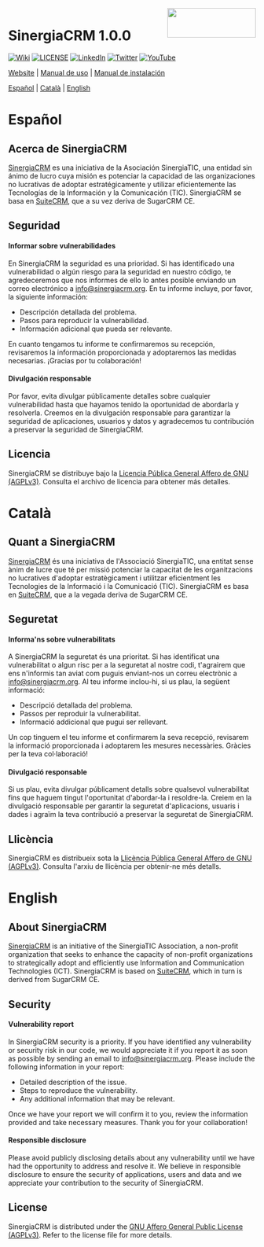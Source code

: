 <a href="https://suitecrm.com">
  <img width="180px" height="60px" src="https://github.com/SinergiaTIC/SinergiaCRM-SuiteCRM/assets/125350097/af3300d0-1b17-427c-b681-1971d39a1528" align="right" />
</a>

# SinergiaCRM 1.0.0

[![Wiki](https://img.shields.io/badge/Information-Wiki-lightgray)](https://wikisuite.sinergiacrm.org)
[![LICENSE](https://img.shields.io/badge/License-AGPL_v3-orange.svg)](./LICENSE.txt)
[![LinkedIn](https://img.shields.io/badge/LinkedIn-0077B5)](https://twitter.com/SinergiaCRM)
[![Twitter](https://img.shields.io/twitter/follow/sinergiacrm?style=social&label=Follow)](https://twitter.com/SinergiaCRM)
[![YouTube](https://img.shields.io/badge/Youtube-FF0000)](https://www.youtube.com/@SinergiaCRM)

[Website](https://www.sinergiacrm.org) | 
[Manual de uso](https://wikisuite.sinergiacrm.org/index.php?title=Manual_de_SinergiaCRM) |
[Manual de instalación](https://github.com/SinergiaTIC/SinergiaCRM/wiki)

[Español](#Español) | [Català](#Català) | [English](#English)


# Español

## Acerca de SinergiaCRM

[SinergiaCRM](https://www.sinergiacrm.org/es) es una iniciativa de la Asociación SinergiaTIC, una entidad sin ánimo de lucro cuya misión es potenciar la capacidad de las organizaciones no lucrativas de adoptar estratégicamente y utilizar eficientemente las Tecnologías de la Información y la Comunicación (TIC). SinergiaCRM se basa en [SuiteCRM](https://github.com/suitecrm/suitecrm), que a su vez deriva de SugarCRM CE.

## Seguridad

#### Informar sobre vulnerabilidades

En SinergiaCRM la seguridad es una prioridad. Si has identificado una vulnerabilidad o algún riesgo para la seguridad en nuestro código, te agredeceremos que nos informes de ello lo antes posible enviando un correo electrónico a [info@sinergiacrm.org](mailto:info@sinergiacrm.org). En tu informe incluye, por favor, la siguiente información:

- Descripción detallada del problema.
- Pasos para reproducir la vulnerabilidad.
- Información adicional que pueda ser relevante.

En cuanto tengamos tu informe te confirmaremos su recepción, revisaremos la información proporcionada y adoptaremos las medidas necesarias. ¡Gracias por tu colaboración!

#### Divulgación responsable

Por favor, evita divulgar públicamente detalles sobre cualquier vulnerabilidad hasta que hayamos tenido la oportunidad de abordarla y resolverla. Creemos en la divulgación responsable para garantizar la seguridad de aplicaciones, usuarios y datos y agradecemos tu contribución a preservar la seguridad de SinergiaCRM.

## Licencia
SinergiaCRM se distribuye bajo la [Licencia Pública General Affero de GNU (AGPLv3)](./LICENSE.txt). Consulta el archivo de licencia para obtener más detalles.


# Català

## Quant a SinergiaCRM

[SinergiaCRM](https://www.sinergiacrm.org/ca) és una iniciativa de l'Associació SinergiaTIC, una entitat sense ànim de lucre que té per missió potenciar la capacitat de les organitzacions no lucratives d'adoptar estratègicament i utilitzar eficientment les Tecnologies de la Informació i la Comunicació (TIC). SinergiaCRM es basa en [SuiteCRM](https://github.com/suitecrm/suitecrm), que a la vegada deriva de SugarCRM CE.

## Seguretat

#### Informa'ns sobre vulnerabilitats

A SinergiaCRM la seguretat és una prioritat. Si has identificat una vulnerabilitat o algun risc per a la seguretat al nostre codi, t'agrairem que ens n'informis tan aviat com puguis enviant-nos un correu electrònic a [info@sinergiacrm.org](mailto:info@sinergiacrm.org). Al teu informe inclou-hi, si us plau, la següent informació:

- Descripció detallada del problema.
- Passos per reproduir la vulnerabilitat.
- Informació addicional que pugui ser rellevant.

Un cop tinguem el teu informe et confirmarem la seva recepció, revisarem la informació proporcionada i adoptarem les mesures necessàries. Gràcies per la teva col·laboració!

#### Divulgació responsable

Si us plau, evita divulgar públicament detalls sobre qualsevol vulnerabilitat fins que haguem tingut l'oportunitat d'abordar-la i resoldre-la. Creiem en la divulgació responsable per garantir la seguretat d'aplicacions, usuaris i dades i agraïm la teva contribució a preservar la seguretat de SinergiaCRM.

## Llicència
SinergiaCRM es distribueix sota la [Llicència Pública General Affero de GNU (AGPLv3)](./LICENSE.txt). Consulta l'arxiu de llicència per obtenir-ne més detalls.


# English

## About SinergiaCRM

[SinergiaCRM](https://www.sinergiacrm.org) is an initiative of the SinergiaTIC Association, a non-profit organization that seeks to enhance the capacity of non-profit organizations to strategically adopt and efficiently use Information and Communication Technologies (ICT). SinergiaCRM is based on [SuiteCRM](https://github.com/suitecrm/suitecrm), which in turn is derived from SugarCRM CE.

## Security

#### Vulnerability report

In SinergiaCRM security is a priority. If you have identified any vulnerability or security risk in our code, we would appreciate it if you report it as soon as possible by sending an email to [info@sinergiacrm.org](mailto:info@sinergiacrm.org). Please include the following information in your report:

- Detailed description of the issue.
- Steps to reproduce the vulnerability.
- Any additional information that may be relevant.

Once we have your report we will confirm it to you, review the information provided and take necessary measures. Thank you for your collaboration!

#### Responsible disclosure

Please avoid publicly disclosing details about any vulnerability until we have had the opportunity to address and resolve it. We believe in responsible disclosure to ensure the security of applications, users and data and we appreciate your contribution to the security of SinergiaCRM.

## License

SinergiaCRM is distributed under the [GNU Affero General Public License (AGPLv3)](./LICENSE.txt). Refer to the license file for more details.
